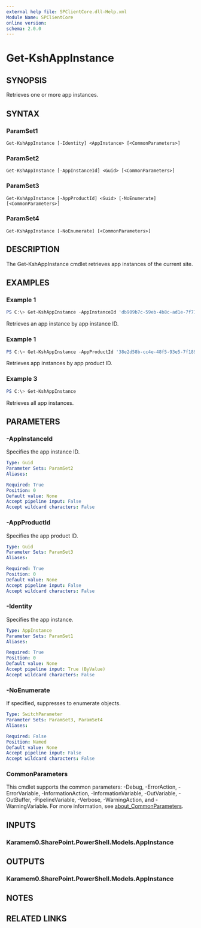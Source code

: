 ```yaml
---
external help file: SPClientCore.dll-Help.xml
Module Name: SPClientCore
online version:
schema: 2.0.0
---
```


# Get-KshAppInstance

## SYNOPSIS
Retrieves one or more app instances.

## SYNTAX

### ParamSet1
```
Get-KshAppInstance [-Identity] <AppInstance> [<CommonParameters>]
```

### ParamSet2
```
Get-KshAppInstance [-AppInstanceId] <Guid> [<CommonParameters>]
```

### ParamSet3
```
Get-KshAppInstance [-AppProductId] <Guid> [-NoEnumerate] [<CommonParameters>]
```

### ParamSet4
```
Get-KshAppInstance [-NoEnumerate] [<CommonParameters>]
```

## DESCRIPTION
The Get-KshAppInstance cmdlet retrieves app instances of the current site.

## EXAMPLES

### Example 1
```powershell
PS C:\> Get-KshAppInstance -AppInstanceId 'db909b7c-59eb-4b8c-ad1e-7f712c82fc33'
```

Retrieves an app instance by app instance ID.

### Example 1
```powershell
PS C:\> Get-KshAppInstance -AppProductId '38e2d58b-cc4e-48f5-93e5-7f1892357638'
```

Retrieves app instances by app product ID.

### Example 3
```powershell
PS C:\> Get-KshAppInstance
```

Retrieves all app instances.

## PARAMETERS

### -AppInstanceId
Specifies the app instance ID.

```yaml
Type: Guid
Parameter Sets: ParamSet2
Aliases:

Required: True
Position: 0
Default value: None
Accept pipeline input: False
Accept wildcard characters: False
```

### -AppProductId
Specifies the app product ID.

```yaml
Type: Guid
Parameter Sets: ParamSet3
Aliases:

Required: True
Position: 0
Default value: None
Accept pipeline input: False
Accept wildcard characters: False
```

### -Identity
Specifies the app instance.

```yaml
Type: AppInstance
Parameter Sets: ParamSet1
Aliases:

Required: True
Position: 0
Default value: None
Accept pipeline input: True (ByValue)
Accept wildcard characters: False
```

### -NoEnumerate
If specified, suppresses to enumerate objects.

```yaml
Type: SwitchParameter
Parameter Sets: ParamSet3, ParamSet4
Aliases:

Required: False
Position: Named
Default value: None
Accept pipeline input: False
Accept wildcard characters: False
```

### CommonParameters
This cmdlet supports the common parameters: -Debug, -ErrorAction, -ErrorVariable, -InformationAction, -InformationVariable, -OutVariable, -OutBuffer, -PipelineVariable, -Verbose, -WarningAction, and -WarningVariable. For more information, see [about_CommonParameters](http://go.microsoft.com/fwlink/?LinkID=113216).

## INPUTS

### Karamem0.SharePoint.PowerShell.Models.AppInstance

## OUTPUTS

### Karamem0.SharePoint.PowerShell.Models.AppInstance

## NOTES

## RELATED LINKS
